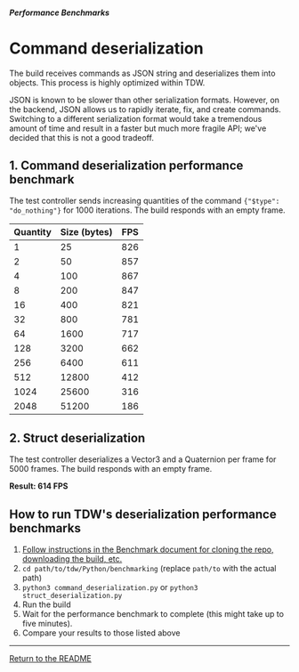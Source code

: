 ##### Performance Benchmarks

# Command deserialization

The build receives commands as JSON string and deserializes them into objects. This process is highly optimized within TDW.

JSON is known to be slower than other serialization formats. However, on the backend, JSON allows us to rapidly iterate, fix, and create commands. Switching to a different serialization format would take a tremendous amount of time and result in a faster but much more fragile API; we've decided that this is not a good tradeoff.

## 1. Command deserialization performance benchmark

The test controller sends increasing quantities of the command `{"$type": "do_nothing"}` for 1000 iterations. The build responds with an empty frame.

| Quantity | Size (bytes) | FPS  |
| -------- | ------------ | ---- |
| 1        | 25           | 826  |
| 2        | 50           | 857  |
| 4        | 100          | 867  |
| 8        | 200          | 847  |
| 16       | 400          | 821  |
| 32       | 800          | 781  |
| 64       | 1600         | 717  |
| 128      | 3200         | 662  |
| 256      | 6400         | 611  |
| 512      | 12800        | 412  |
| 1024     | 25600        | 316  |
| 2048     | 51200        | 186  |

## 2. Struct deserialization

The test controller deserializes a Vector3 and a Quaternion per frame for 5000 frames. The build responds with an empty frame. 

**Result: 614 FPS**

## How to run TDW's deserialization performance benchmarks

1. [Follow instructions in the Benchmark document for cloning the repo, downloading the build, etc.](benchmark.md)
2. `cd path/to/tdw/Python/benchmarking` (replace `path/to` with the actual path)
3. `python3 command_deserialization.py` or `python3 struct_deserialization.py`
4. Run the build
5. Wait for the performance benchmark to complete (this might take up to five minutes).
6. Compare your results to those listed above

***

[Return to the README](../../../README.md)